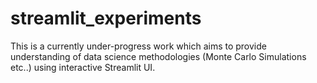 # streamlit_experiments
This is a currently under-progress work which aims to provide understanding of data science methodologies (Monte Carlo Simulations etc..) using interactive Streamlit UI.
